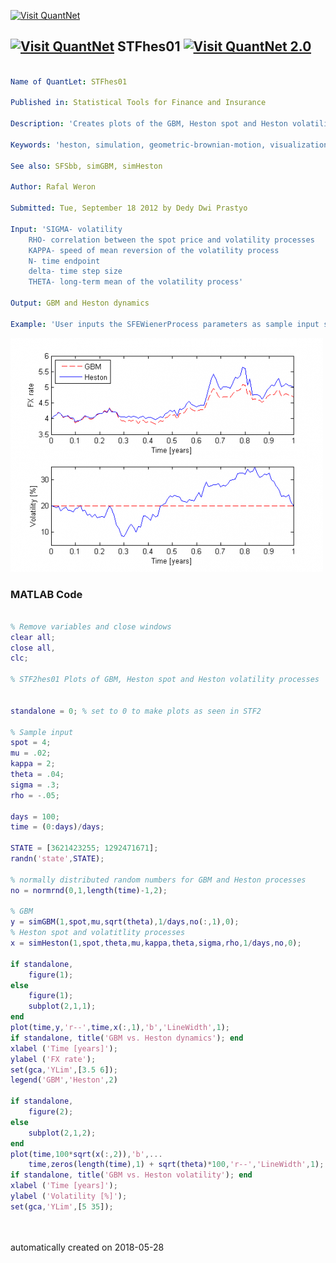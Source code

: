 [<img src="https://github.com/QuantLet/Styleguide-and-FAQ/blob/master/pictures/banner.png" width="888" alt="Visit QuantNet">](http://quantlet.de/)

## [<img src="https://github.com/QuantLet/Styleguide-and-FAQ/blob/master/pictures/qloqo.png" alt="Visit QuantNet">](http://quantlet.de/) **STFhes01** [<img src="https://github.com/QuantLet/Styleguide-and-FAQ/blob/master/pictures/QN2.png" width="60" alt="Visit QuantNet 2.0">](http://quantlet.de/)

```yaml

Name of QuantLet: STFhes01

Published in: Statistical Tools for Finance and Insurance

Description: 'Creates plots of the GBM, Heston spot and Heston volatility processes.'

Keywords: 'heston, simulation, geometric-brownian-motion, visualization, graphical representation, wiener-process, volatility'

See also: SFSbb, simGBM, simHeston

Author: Rafal Weron

Submitted: Tue, September 18 2012 by Dedy Dwi Prastyo

Input: 'SIGMA- volatility
	RHO- correlation between the spot price and volatility processes
	KAPPA- speed of mean reversion of the volatility process
	N- time endpoint
	delta- time step size
	THETA- long-term mean of the volatility process'

Output: GBM and Heston dynamics

Example: 'User inputs the SFEWienerProcess parameters as sample input spot = 4 mu = .02 kappa = 2 theta = .04 sigma = .3 rho = -.05 days = 100 time = (0:days)/days STATE = [3621423255; 1292471671] randn("state",STATE) no = normrnd(0,1,length(time)-1,2); needed supplied functions are simGBM, simHeston.'
```

![Picture1](plot.png)

### MATLAB Code
```matlab

% Remove variables and close windows
clear all;
close all,
clc;

% STF2hes01 Plots of GBM, Heston spot and Heston volatility processes  


standalone = 0; % set to 0 to make plots as seen in STF2

% Sample input
spot = 4; 
mu = .02;
kappa = 2;
theta = .04;
sigma = .3;
rho = -.05;

days = 100;
time = (0:days)/days;

STATE = [3621423255; 1292471671];
randn('state',STATE);

% normally distributed random numbers for GBM and Heston processes
no = normrnd(0,1,length(time)-1,2);

% GBM
y = simGBM(1,spot,mu,sqrt(theta),1/days,no(:,1),0);
% Heston spot and volatitlity processes
x = simHeston(1,spot,theta,mu,kappa,theta,sigma,rho,1/days,no,0);

if standalone, 
    figure(1); 
else
    figure(1);
    subplot(2,1,1);
end
plot(time,y,'r--',time,x(:,1),'b','LineWidth',1);
if standalone, title('GBM vs. Heston dynamics'); end
xlabel ('Time [years]');
ylabel ('FX rate');
set(gca,'YLim',[3.5 6]);
legend('GBM','Heston',2)

if standalone, 
    figure(2); 
else
    subplot(2,1,2);
end
plot(time,100*sqrt(x(:,2)),'b',...
    time,zeros(length(time),1) + sqrt(theta)*100,'r--','LineWidth',1);
if standalone, title('GBM vs. Heston volatility'); end
xlabel ('Time [years]');
ylabel ('Volatility [%]');
set(gca,'YLim',[5 35]);




```

automatically created on 2018-05-28